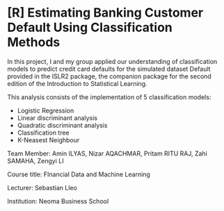 # [R] Estimating Banking Customer Default Using Classification Methods
In this project, I and my group applied our understanding of classification models to predict credit card defaults for the simulated dataset Default provided in the ISLR2 package, the companion package for the second edition of the Introduction to Statistical Learning. 

This analysis consists of the implementation of 5 classification models:
- Logistic Regression
- Linear discriminant analysis
- Quadratic discriminant analysis
- Classification tree
- K-Neasest Neighbour

Team Member: Amin ILYAS, Nizar AQACHMAR, Pritam RITU RAJ, Zahi SAMAHA, Zengyi LI

Course title: FInancial Data and Machine Learning

Lecturer: Sebastian Lleo

Institution: Neoma Business School

